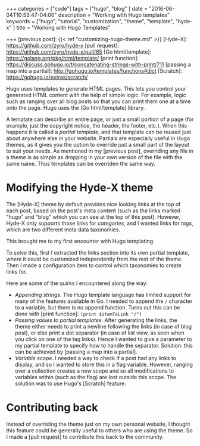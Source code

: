 +++
categories = ["code"]
tags = ["hugo", "blog" ]
date = "2016-06-04T10:53:47-04:00"
description = "Working with Hugo templates"
keywords = ["hugo", "tutorial", "customization", "theme", "template", "hyde-x" ]
title = "Working with Hugo Templates"

+++
[previous post]: {{< ref "customizing-hugo-theme.md" >}}
[Hyde-X]: https://github.com/zyro/hyde-x
[pull request]: https://github.com/zyro/hyde-x/pull/65
[Go html/template]: https://golang.org/pkg/html/template/
[print function]: https://discuss.gohugo.io/t/concatenating-strings-with-print/711
[passing a map into a partial]: http://gohugo.io/templates/functions#dict
[Scratch]: https://gohugo.io/extras/scratch/

Hugo uses templates to generate HTML pages. This lets you control your generated HTML content with the help of simple logic. For example, logic such as ranging over all blog posts so that you can print them one at a time onto the page. Hugo uses the [Go html/template] library.

A template can describe an entire page, or just a small portion of a page (for example, just the copyright notice, the header, the footer, etc.). When this happens it is called a *partial template*, and that template can be reused just about anywhere else in your website.  Partials are especially useful in Hugo themes, as it gives you the option to override just a small part of the layout to suit your needs. As mentioned in my [previous post], overriding any file in a theme is as simple as dropping in your own version of the file with the same name. Thus templates can be overriden the same way.

# Modifying the Hyde-X theme

The [Hyde-X] theme by default provides nice looking links at the top of each post, based on the post's meta content (such as the links marked "hugo" and "blog" which you can see at the top of this post). However, Hyde-X only supports those links for *categories*, and I wanted links for *tags*, which are two different meta data taxonomies. 

This brought me to my first encounter with Hugo templating. 

To solve this, first I extracted the links section into its own partial template, where it could be customized independently from the rest of the theme. Then I made a configuration item to control which taxonomies to create links for. 

Here are some of the quirks I encountered along the way:

* *Appending strings*. The Hugo template language has limited support for many of the features available in Go. I needed to append the `/` character to a variable, but there is no append function. Turns out this can be done with [print function]: `(print $itemToLink "/")`
* *Passing values to partial templates*. After generating the links, the theme either needs to print a newline following the links (in case of blog post), or else print a dot separator (in case of list view, as seen when you click on one of the tag links). Hence I wanted to give a parameter to my partial template to specify how to handle the separator. Solution: this can be achieved by [passing a map into a partial].
* *Variable scope*. I needed a way to check if a post had any links to display, and so I wanted to store this in a flag variable. However, ranging over a collection creates a new scope and so all modifications to variables within (such as the flag) are lost outside this scope. The solution was to use Hugo's [Scratch] feature.


# Contributing back
Instead of overriding the theme just on my own personal website, I thought this feature could be generally useful to others who are using the theme. So I made a [pull request] to contribute this back to the community.
